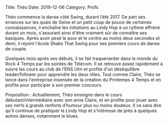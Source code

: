 Title: Théo 
Date: 2019-12-06
Category: Profs 

Théo commence la danse côté Swing, durant l’été 2017. De part ses errances sur les quais de Seine et un petit coup de pouce de certaines connaissances, il enchaîne les initiations au Lindy Hop à un rythme effréné durant un mois, s'assurant ainsi d'être vraiment sûr de connaître ses basiques. Après avoir pesé le pour et le contre au moins deux secondes et demi, il rejoint l'école Shake That Swing pour ses premiers cours de danse de couple.

Quelques mois après ses débuts, il se fait traquenarder dans le monde du Rock 4 Temps par les soirées de Télécom. Il se retrouve assez rapidement à suivre les cours au club de l’ENS Ulm et profite d'un déséquilibre leader/follower pour apprendre les deux rôles. Tout comme Claire, Théo se lance dans l'entreprise insensée de la création du Printemps 4 Temps et en profite pour participer à son premier concours. 

Proposition : Actuellement, Théo enseigne dans le cours débutant/intermédiaire avec son amie Claire, et en profite pour jouer avec ses nerfs à grands renforts d’humour plus ou moins douteux. Il va sans dire qu'il continue de pratiquer le Lindy Hop et s'intéresse de près à quelques autres danses, notamment le blues.

